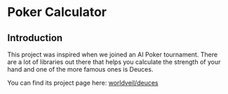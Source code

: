# Poker Calculator

## Introduction
This project was inspired when we joined an AI Poker tournament. There are a lot of libraries out there that helps you calculate the strength of your hand and one of the more famous ones is Deuces.   

You can find its project page here: [worldveil/deuces](https://github.com/worldveil/deuces)  